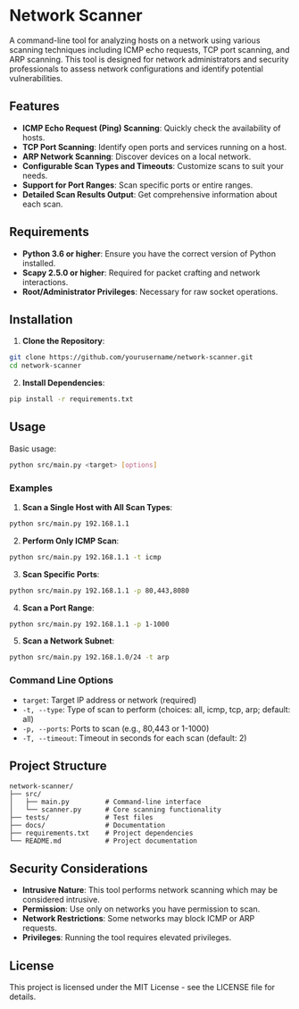 # Network Scanner

A command-line tool for analyzing hosts on a network using various scanning techniques including ICMP echo requests, TCP port scanning, and ARP scanning. This tool is designed for network administrators and security professionals to assess network configurations and identify potential vulnerabilities.

## Features

-   **ICMP Echo Request (Ping) Scanning**: Quickly check the availability of hosts.
-   **TCP Port Scanning**: Identify open ports and services running on a host.
-   **ARP Network Scanning**: Discover devices on a local network.
-   **Configurable Scan Types and Timeouts**: Customize scans to suit your needs.
-   **Support for Port Ranges**: Scan specific ports or entire ranges.
-   **Detailed Scan Results Output**: Get comprehensive information about each scan.

## Requirements

-   **Python 3.6 or higher**: Ensure you have the correct version of Python installed.
-   **Scapy 2.5.0 or higher**: Required for packet crafting and network interactions.
-   **Root/Administrator Privileges**: Necessary for raw socket operations.

## Installation

1. **Clone the Repository**:

```bash
git clone https://github.com/yourusername/network-scanner.git
cd network-scanner
```

2. **Install Dependencies**:

```bash
pip install -r requirements.txt
```

## Usage

Basic usage:

```bash
python src/main.py <target> [options]
```

### Examples

1. **Scan a Single Host with All Scan Types**:

```bash
python src/main.py 192.168.1.1
```

2. **Perform Only ICMP Scan**:

```bash
python src/main.py 192.168.1.1 -t icmp
```

3. **Scan Specific Ports**:

```bash
python src/main.py 192.168.1.1 -p 80,443,8080
```

4. **Scan a Port Range**:

```bash
python src/main.py 192.168.1.1 -p 1-1000
```

5. **Scan a Network Subnet**:

```bash
python src/main.py 192.168.1.0/24 -t arp
```

### Command Line Options

-   `target`: Target IP address or network (required)
-   `-t, --type`: Type of scan to perform (choices: all, icmp, tcp, arp; default: all)
-   `-p, --ports`: Ports to scan (e.g., 80,443 or 1-1000)
-   `-T, --timeout`: Timeout in seconds for each scan (default: 2)

## Project Structure

```
network-scanner/
├── src/
│   ├── main.py         # Command-line interface
│   └── scanner.py      # Core scanning functionality
├── tests/              # Test files
├── docs/               # Documentation
├── requirements.txt    # Project dependencies
└── README.md           # Project documentation
```

## Security Considerations

-   **Intrusive Nature**: This tool performs network scanning which may be considered intrusive.
-   **Permission**: Use only on networks you have permission to scan.
-   **Network Restrictions**: Some networks may block ICMP or ARP requests.
-   **Privileges**: Running the tool requires elevated privileges.

## License

This project is licensed under the MIT License - see the LICENSE file for details.
